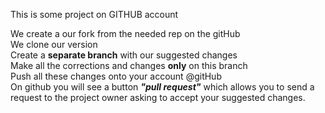 This is some project on GITHUB account


We create a our fork from the needed rep on the gitHub  
We clone our version   
Create a **separate branch** with our suggested changes  
Make all the corrections and changes **only** on this branch  
Push all these changes onto your account @gitHub  
On github you will see a button _**"pull request"**_
which allows you to send a request to the project owner asking to accept your suggested changes. 
